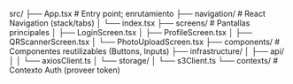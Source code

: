 src/
├── App.tsx                  # Entry point; enrutamiento
├── navigation/              # React Navigation (stack/tabs)
│   └── index.tsx
├── screens/                 # Pantallas principales
│   ├── LoginScreen.tsx
│   ├── ProfileScreen.tsx
│   ├── QRScannerScreen.tsx
│   └── PhotoUploadScreen.tsx
├── components/              # Componentes reutilizables (Buttons, Inputs)
├── infrastructure/
│   ├── api/
│   │   └── axiosClient.ts
│   └── storage/
│       └── s3Client.ts
└── contexts/                # Contexto Auth (proveer token)
